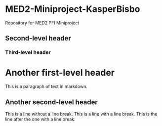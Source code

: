 # MED2-Miniproject-KasperBisbo
Repository for MED2 PFI Miniproject

## Second-level header
### Third-level header

Another first-level header
==========================

This is a paragraph of text in markdown.

Another second-level header
---------------------------

This is a line without a line break. This is a line with a line break.
This is the line after the one with a line break.
